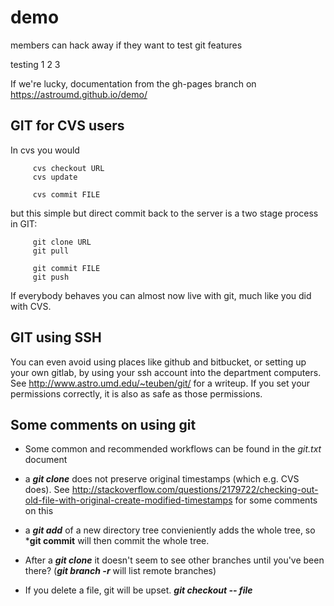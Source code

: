 # demo

members can hack away if they want to test git features 

testing 1 2 3

If we're lucky, documentation from the gh-pages branch on https://astroumd.github.io/demo/

## GIT for CVS users

In cvs you would
```
     cvs checkout URL
     cvs update
     
     cvs commit FILE
```
but this simple but direct commit back to the server is a two stage process in GIT:
```
     git clone URL
     git pull
     
     git commit FILE
     git push
```
If everybody behaves you can almost now live with git, much like you did with CVS.


## GIT using SSH

You can even avoid using places like github and bitbucket, or setting up your own gitlab, by using your ssh account into the department
computers. See http://www.astro.umd.edu/~teuben/git/ for a writeup. If you set your permissions correctly, it is also as safe as those
permissions.
     

## Some comments on using git

* Some common and recommended workflows can be found in the *git.txt* document

* a ***git clone*** does not preserve original timestamps (which e.g. CVS does). See   http://stackoverflow.com/questions/2179722/checking-out-old-file-with-original-create-modified-timestamps for some comments on this

* a ***git add*** of a new directory tree convieniently adds the whole tree, so ***git commit** will then commit the whole tree.

* After a ***git clone*** it doesn't seem to see other branches until you've been there?   (***git branch -r*** will list remote branches)

* If you delete a file, git will be upset. ***git checkout -- file***

